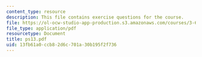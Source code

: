 ```yaml
---
content_type: resource
description: This file contains exercise questions for the course.
file: https://ol-ocw-studio-app-production.s3.amazonaws.com/courses/3-60-symmetry-structure-and-tensor-properties-of-materials-fall-2005/13fb61a0ccb82d6c701a30b195f2f736_ps13.pdf
file_type: application/pdf
resourcetype: Document
title: ps13.pdf
uid: 13fb61a0-ccb8-2d6c-701a-30b195f2f736
---
```

